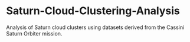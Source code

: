 # Saturn-Cloud-Clustering-Analysis
Analysis of Saturn cloud clusters using datasets derived from the Cassini Saturn Orbiter mission. 
